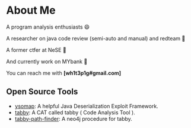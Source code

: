 # About Me

A program analysis enthusiasts 😄

A researcher on java code review (semi-auto and manual) and redteam 🤔

A former ctfer at NeSE 🍵

And currently work on MYbank 🐜

You can reach me with **[wh1t3p1g#gmail.com]**
## Open Source Tools

- [ysomap](https://github.com/wh1t3p1g/ysomap): A helpful Java Deserialization Exploit Framework.
- [tabby](https://github.com/wh1t3p1g/tabby): A CAT called tabby ( Code Analysis Tool ).
- [tabby-path-finder](https://github.com/wh1t3p1g/tabby-path-finder): A neo4j procedure for tabby.